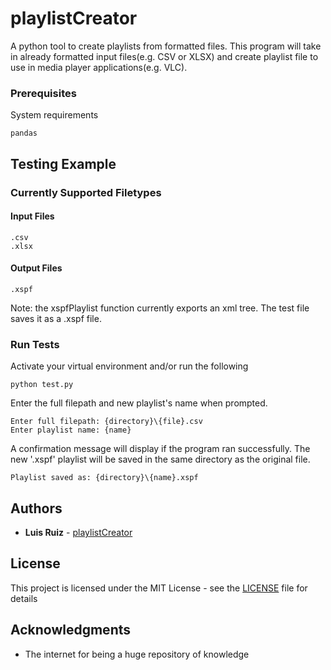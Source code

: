 # playlistCreator
A python tool to create playlists from formatted files. This program will take in already formatted input files(e.g. CSV or XLSX) and create playlist file to use in media player applications(e.g. VLC).

### Prerequisites
System requirements
```
pandas
```

## Testing Example

### Currently Supported Filetypes

#### Input Files
```
.csv
.xlsx
``` 

#### Output Files
```
.xspf
```
Note: the xspfPlaylist function currently exports an xml tree. The test file saves it as a .xspf file.

### Run Tests
Activate your virtual environment and/or run the following
```
python test.py
```

Enter the full filepath and new playlist's name when prompted.
```
Enter full filepath: {directory}\{file}.csv
Enter playlist name: {name}
```

A confirmation message will display if the program ran successfully. The new '.xspf' playlist will be saved in the same directory as the original file.
```
Playlist saved as: {directory}\{name}.xspf
```

## Authors
* **Luis Ruiz** - [playlistCreator](https://github.com/egm42/playlistCreator)


## License
This project is licensed under the MIT License - see the [LICENSE](LICENSE) file for details

## Acknowledgments
* The internet for being a huge repository of knowledge